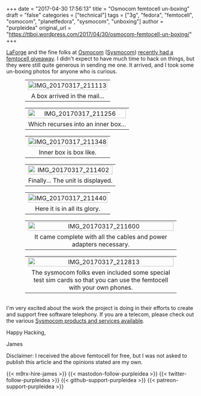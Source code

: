+++
date = "2017-04-30 17:56:13"
title = "Osmocom femtocell un-boxing"
draft = "false"
categories = ["technical"]
tags = ["3g", "fedora", "femtocell", "osmocom", "planetfedora", "sysmocom", "unboxing"]
author = "purpleidea"
original_url = "https://ttboj.wordpress.com/2017/04/30/osmocom-femtocell-un-boxing/"
+++

<a href="https://twitter.com/LaF0rge">LaForge</a> and the fine folks at <a href="https://osmocom.org/">Osmocom</a> (<a href="https://www.sysmocom.de/">Sysmocom</a>) <a href="https://osmocom.org/news/62">recently had a femtocell giveaway</a>. I didn't expect to have much time to hack on things, but they were still quite generous in sending me one. It arrived, and I took some un-boxing photos for anyone who is curious.

<table style="text-align:center; width:80%; margin:0 auto;"><tr><td><a href="IMG_20170317_211113.jpg"><img class="alignnone size-full wp-image-2064" src="IMG_20170317_211113.jpg" alt="IMG_20170317_211113" width="100%" height="100%" /></a></td></tr><tr><td>A box arrived in the mail...</td></tr></table></br />

<table style="text-align:center; width:80%; margin:0 auto;"><tr><td><a href="IMG_20170317_211256.jpg"><img class="alignnone size-full wp-image-2065" src="IMG_20170317_211256.jpg" alt="IMG_20170317_211256" width="100%" height="100%" /></a></td></tr><tr><td>Which recurses into an inner box...</td></tr></table></br />

<table style="text-align:center; width:80%; margin:0 auto;"><tr><td><a href="IMG_20170317_211348.jpg"><img class="alignnone size-full wp-image-2066" src="IMG_20170317_211348.jpg" alt="IMG_20170317_211348" width="100%" height="100%" /></a></td></tr><tr><td>Inner box is box like.</td></tr></table></br />

<table style="text-align:center; width:80%; margin:0 auto;"><tr><td><a href="IMG_20170317_211402.jpg"><img class="alignnone size-full wp-image-2067" src="IMG_20170317_211402.jpg" alt="IMG_20170317_211402" width="100%" height="100%" /></a></td></tr><tr><td>Finally... The unit is displayed.</td></tr></table></br />

<table style="text-align:center; width:80%; margin:0 auto;"><tr><td><a href="IMG_20170317_211440.jpg"><img class="alignnone size-full wp-image-2068" src="IMG_20170317_211440.jpg" alt="IMG_20170317_211440" width="100%" height="100%" /></a></td></tr><tr><td>Here it is in all its glory.</td></tr></table></br />

<table style="text-align:center; width:80%; margin:0 auto;"><tr><td><a href="IMG_20170317_211600.jpg"><img class="alignnone size-full wp-image-2069" src="IMG_20170317_211600.jpg" alt="IMG_20170317_211600" width="100%" height="100%" /></a></td></tr><tr><td>It came complete with all the cables and power adapters necessary.</td></tr></table></br />

<table style="text-align:center; width:80%; margin:0 auto;"><tr><td><a href="IMG_20170317_212813.jpg"><img class="alignnone size-full wp-image-2070" src="IMG_20170317_212813.jpg" alt="IMG_20170317_212813" width="100%" height="100%" /></a></td></tr><tr><td>The sysmocom folks even included some special test sim cards so that you can use the femtocell with your own phones.</td></tr></table></br />

I'm very excited about the work the project is doing in their efforts to create and support free software telephony. If you are a telecom, please check out the various <a href="https://www.sysmocom.de/">Sysmocom products and services available</a>.

Happy Hacking,

James

Disclaimer: I received the above femtocell for free, but I was not asked to publish this article and the opinions stated are my own.

{{< m9rx-hire-james >}}
{{< mastodon-follow-purpleidea >}}
{{< twitter-follow-purpleidea >}}
{{< github-support-purpleidea >}}
{{< patreon-support-purpleidea >}}

